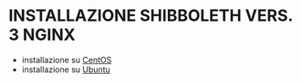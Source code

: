 # INSTALLAZIONE SHIBBOLETH VERS. 3 NGINX

- installazione su [CentOS](./centos.md) 
- installazione su [Ubuntu](./ubuntu.md)